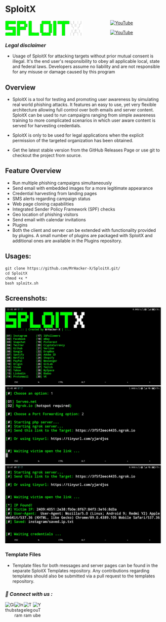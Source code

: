 # SploitX

<p align="center"><a href="https://github.com/MrHacker-X/"><img align="left" title="Github" alt="Github" width="250px" src="https://raw.githubusercontent.com/MrHacker-X/SploitX/main/core/img/logo.png" /></a>
<p align="center"><a href="https://youtube.com/c/MrAlexxx/"><img title="YouTube" src="https://img.shields.io/badge/MrHacker-X-brightgreen?style=for-the-badge&logo=github">
<p align="center"><a href="https://youtube.com/c/MrAlexxx/"><img title="YouTube" src="https://img.shields.io/badge/YouTube-Mr Alex-red?style=for-the-badge&logo=Youtube"></a>

<h3><b><i>Legal disclaimer</i></b></h3>

+ Usage of SploitX for attacking targets without prior mutual consent is illegal. It's the end user's responsibility to obey all applicable local, state and federal laws. Developers assume no liability and are not responsible for any misuse or damage caused by this program

## Overview
+ SploitX is a tool for testing and promoting user awareness by simulating real world phishing attacks. It features an easy to use, yet very flexible architecture allowing full control over both emails and server content. SploitX can be used to run campaigns ranging from simple awareness training to more complicated scenarios in which user aware content is served for harvesting credentials.

+ SploitX is only to be used for legal applications when the explicit permission of the targeted organization has been obtained.

+ Get the latest stable version from the GitHub Releases Page or use git to checkout the project from source.

## Feature Overview
+ Run multiple phishing campaigns simultaneously
+ Send email with embedded images for a more legitimate appearance
+ Credential harvesting from landing pages
+ SMS alerts regarding campaign status
+ Web page cloning capabilities
+ Integrated Sender Policy Framework (SPF) checks
+ Geo location of phishing visitors
+ Send email with calendar invitations
+ Plugins
+ Both the client and server can be extended with functionality provided by plugins. A small number of plugins are packaged with SploitX and additional ones are available in the Plugins repository.

## Usages:
```
git clone https://github.com/MrHacker-X/SploitX.git/
cd SploitX
chmod +x *
bash sploitx.sh
```

## Screenshots:
![photo](https://raw.githubusercontent.com/MrHacker-X/SploitX/main/core/img/menu.jpg)
![photo](https://raw.githubusercontent.com/MrHacker-X/SploitX/main/core/img/link.jpg)
![photo](https://raw.githubusercontent.com/MrHacker-X/SploitX/main/core/img/ip.jpg)

### Template Files
+ Template files for both messages and server pages can be found in the separate SploitX Templates repository. Any contributions regarding templates should also be submitted via a pull request to the templates repository.

<h3><b><i>📡 Connect with us :</i></b></h3>
<a href="https://github.com/MrHacker-X/"><img align="left" title="Github" alt="Github" width="30px" src="https://raw.githubusercontent.com/MrHacker-X/MrHacker-X/main/assets/github.png" /></a>
<a href="https://instagram.com/mrhacker.x/"><img align="left" title="Instagram" alt="Instagram" width="30px" src="https://github.com/MrHacker-X/MrHacker-X/blob/main/assets/instagram.png" /></a>
<a href="https://t.me/mrhackersx/"><img align="left" title="Telegram" alt="Telegram" width="30px" src="https://github.com/MrHacker-X/MrHacker-X/blob/main/assets/telegram.png" /></a>
<a href="https://youtube.com/c/MrAlexxx/"><img align="left" title="YouTube" alt="YouTube" width="30px" src="https://github.com/MrHacker-X/MrHacker-X/blob/main/assets/youtube.png" /></a> 
